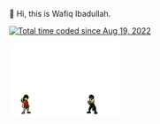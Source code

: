 
👋 Hi, this is Wafiq Ibadullah.

<div class="center">
  <a href="https://wakatime.com/@b88204f4-069e-45ec-9b22-12ee2d5fd82c">
    <img src="https://wakatime.com/badge/user/b88204f4-069e-45ec-9b22-12ee2d5fd82c.svg" alt="Total time coded since Aug 19, 2022" />
  </a>

  <img src="https://raw.githubusercontent.com/wafiq04/wafiq04/main/assets/luffy.gif" width="200"/><br />
</div>
